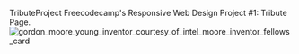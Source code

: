 TributeProject
Freecodecamp's Responsive Web Design Project #1: Tribute Page.
![gordon_moore_young_inventor_courtesy_of_intel_moore_inventor_fellows_card](https://user-images.githubusercontent.com/28616709/40862299-edb1f1d8-65a0-11e8-9608-4129faf693c3.jpg)
